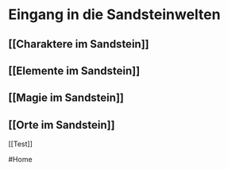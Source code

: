 # Eingang in die Sandsteinwelten
## [[Charaktere im Sandstein]]
## [[Elemente im Sandstein]]
## [[Magie im Sandstein]]
## [[Orte im Sandstein]]

[[Test]]


#Home